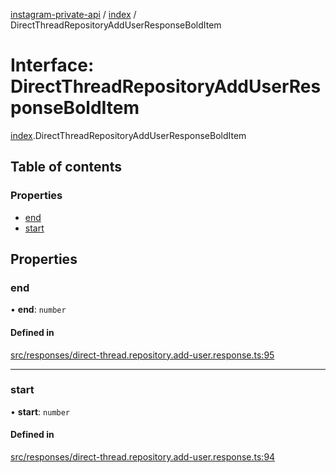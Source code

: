 [instagram-private-api](../../README.md) / [index](../../modules/index.md) / DirectThreadRepositoryAddUserResponseBoldItem

# Interface: DirectThreadRepositoryAddUserResponseBoldItem

[index](../../modules/index.md).DirectThreadRepositoryAddUserResponseBoldItem

## Table of contents

### Properties

- [end](DirectThreadRepositoryAddUserResponseBoldItem.md#end)
- [start](DirectThreadRepositoryAddUserResponseBoldItem.md#start)

## Properties

### end

• **end**: `number`

#### Defined in

[src/responses/direct-thread.repository.add-user.response.ts:95](https://github.com/Nerixyz/instagram-private-api/blob/0e0721c/src/responses/direct-thread.repository.add-user.response.ts#L95)

___

### start

• **start**: `number`

#### Defined in

[src/responses/direct-thread.repository.add-user.response.ts:94](https://github.com/Nerixyz/instagram-private-api/blob/0e0721c/src/responses/direct-thread.repository.add-user.response.ts#L94)
